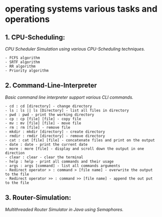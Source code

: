 # operating systems various tasks and operations
## 1. CPU-Scheduling:
*CPU Scheduler Simulation using various CPU-Scheduling techniques.*
```
- FCFS algorithm
- SRTF algorithm
- RR algorithm
- Priority algorithm
```
## 2. Command-Line-Interpreter
*Basic command line interpreter support various CLI commands.*
```
- cd : cd [directory] - change directory
- ls : ls || ls [Directory] - list all files in directory
- pwd : pwd - print the working directory
- cp : cp [file] [file] - copy file
- mv : mv [file] [file] - move file
- rm : rm [file] - remove file
- mkdir : mkdir [directory] - create directory
- rmdir : rmdir [directory] - remove directory
- cat : cat [file] [file] - concatenate files and print on the output
- date : date - print the current date
- more : more [file] - display and scroll down the output in one direction
- clear : clear - clear the terminal
- help : help - print all commands and their usage
- args : args [command] - list all commands arguments
- Redirect operator > : command > [file name] - overwrite the output to the file
- Redirect operator >> : command >> [file name] - append the out put to the file
```
## 3. Router-Simulation:
*Multithreaded Router Simulator in Java using Semaphores.*
